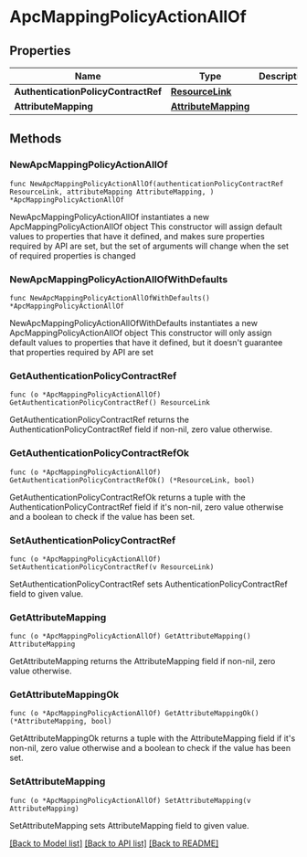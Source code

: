 # ApcMappingPolicyActionAllOf

## Properties

Name | Type | Description | Notes
------------ | ------------- | ------------- | -------------
**AuthenticationPolicyContractRef** | [**ResourceLink**](ResourceLink.md) |  | 
**AttributeMapping** | [**AttributeMapping**](AttributeMapping.md) |  | 

## Methods

### NewApcMappingPolicyActionAllOf

`func NewApcMappingPolicyActionAllOf(authenticationPolicyContractRef ResourceLink, attributeMapping AttributeMapping, ) *ApcMappingPolicyActionAllOf`

NewApcMappingPolicyActionAllOf instantiates a new ApcMappingPolicyActionAllOf object
This constructor will assign default values to properties that have it defined,
and makes sure properties required by API are set, but the set of arguments
will change when the set of required properties is changed

### NewApcMappingPolicyActionAllOfWithDefaults

`func NewApcMappingPolicyActionAllOfWithDefaults() *ApcMappingPolicyActionAllOf`

NewApcMappingPolicyActionAllOfWithDefaults instantiates a new ApcMappingPolicyActionAllOf object
This constructor will only assign default values to properties that have it defined,
but it doesn't guarantee that properties required by API are set

### GetAuthenticationPolicyContractRef

`func (o *ApcMappingPolicyActionAllOf) GetAuthenticationPolicyContractRef() ResourceLink`

GetAuthenticationPolicyContractRef returns the AuthenticationPolicyContractRef field if non-nil, zero value otherwise.

### GetAuthenticationPolicyContractRefOk

`func (o *ApcMappingPolicyActionAllOf) GetAuthenticationPolicyContractRefOk() (*ResourceLink, bool)`

GetAuthenticationPolicyContractRefOk returns a tuple with the AuthenticationPolicyContractRef field if it's non-nil, zero value otherwise
and a boolean to check if the value has been set.

### SetAuthenticationPolicyContractRef

`func (o *ApcMappingPolicyActionAllOf) SetAuthenticationPolicyContractRef(v ResourceLink)`

SetAuthenticationPolicyContractRef sets AuthenticationPolicyContractRef field to given value.


### GetAttributeMapping

`func (o *ApcMappingPolicyActionAllOf) GetAttributeMapping() AttributeMapping`

GetAttributeMapping returns the AttributeMapping field if non-nil, zero value otherwise.

### GetAttributeMappingOk

`func (o *ApcMappingPolicyActionAllOf) GetAttributeMappingOk() (*AttributeMapping, bool)`

GetAttributeMappingOk returns a tuple with the AttributeMapping field if it's non-nil, zero value otherwise
and a boolean to check if the value has been set.

### SetAttributeMapping

`func (o *ApcMappingPolicyActionAllOf) SetAttributeMapping(v AttributeMapping)`

SetAttributeMapping sets AttributeMapping field to given value.



[[Back to Model list]](../README.md#documentation-for-models) [[Back to API list]](../README.md#documentation-for-api-endpoints) [[Back to README]](../README.md)


